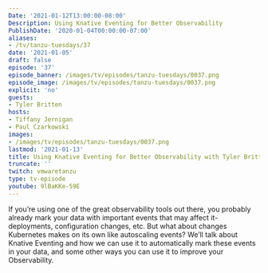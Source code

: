 ```yaml
---
Date: '2021-01-12T13:00:00-08:00'
Description: Using Knative Eventing for Better Observability
PublishDate: '2020-01-04T00:00:00-07:00'
aliases:
- /tv/tanzu-tuesdays/37
date: '2021-01-05'
draft: false
episode: '37'
episode_banner: /images/tv/episodes/tanzu-tuesdays/0037.png
episode_image: /images/tv/episodes/tanzu-tuesdays/0037.png
explicit: 'no'
guests:
- Tyler Britten
hosts:
- Tiffany Jernigan
- Paul Czarkowski
images:
- /images/tv/episodes/tanzu-tuesdays/0037.png
lastmod: '2021-01-13'
title: Using Knative Eventing for Better Observability with Tyler Britten
truncate: ''
twitch: vmwaretanzu
type: tv-episode
youtube: 9lBaKKe-59E
---
```


If you’re using one of the great observability tools out there, you probably already mark your data with important events that may affect it- deployments, configuration changes, etc. But what about changes Kubernetes makes on its own like autoscaling events? We’ll talk about Knative Eventing and how we can use it to automatically mark these events in your data, and some other ways you can use it to improve your Observability.